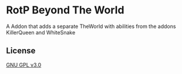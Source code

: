 # RotP Beyond The World

A Addon that adds a separate TheWorld with abilities from the addons KillerQueen and WhiteSnake

## License

[GNU GPL v3.0](https://choosealicense.com/licenses/gpl-3.0/) 

